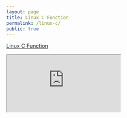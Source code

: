 ```yaml
---
layout: page
title: Linux C Function
permalink: /linux-c/
public: true
---
```


[Linux C Function](http://linux-c.misday.com)

<iframe src="http://linux-c.misday.com" seamless></iframe>
